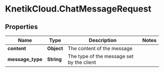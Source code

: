 # KnetikCloud.ChatMessageRequest

## Properties
Name | Type | Description | Notes
------------ | ------------- | ------------- | -------------
**content** | **Object** | The content of the message | 
**message_type** | **String** | The type of the message set by the client | 


